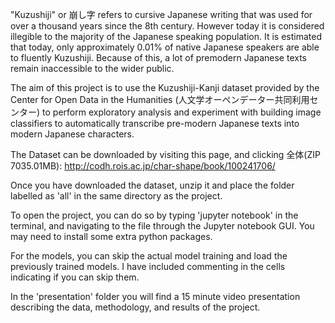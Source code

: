 "Kuzushiji" or 崩し字 refers to cursive Japanese writing that was used for over a thousand years since the 8th century. However today it is considered illegible to the majority of the Japanese speaking population. It is estimated that today, only approximately 0.01% of native Japanese speakers are able to fluently Kuzushiji. Because of this, a lot of premodern Japanese texts remain inaccessible to the wider public.

The aim of this project is to use the Kuzushiji-Kanji dataset provided by the Center for Open Data in the Humanities (人文学オーペンデーター共同利用センター) to perform exploratory analysis and experiment with building image classifiers to automatically transcribe pre-modern Japanese texts into modern Japanese characters.

The Dataset can be downloaded by visiting this page, and clicking 全体(ZIP 7035.01MB): http://codh.rois.ac.jp/char-shape/book/100241706/

Once you have downloaded the dataset, unzip it and place the folder labelled as 'all' in the same directory as the project.

To open the project, you can do so by typing 'jupyter notebook' in the terminal, and navigating to the file through the Jupyter notebook GUI. You may need to install some extra python packages.

For the models, you can skip the actual model training and load the previously trained models. I have included commenting in the cells indicating if you can skip them.

In the 'presentation' folder you will find a 15 minute video presentation describing the data, methodology, and results of the project.


